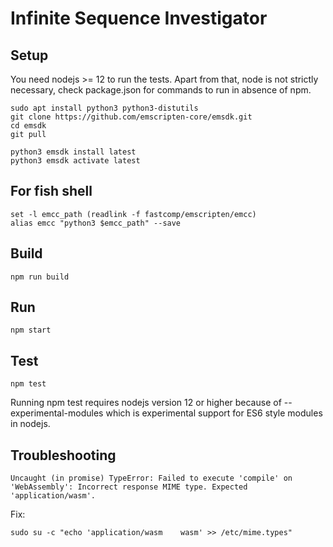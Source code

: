 # Infinite Sequence Investigator

## Setup

You need nodejs >= 12 to run the tests. Apart from that, node is not strictly
necessary, check package.json for commands to run in absence of npm.

```
sudo apt install python3 python3-distutils
git clone https://github.com/emscripten-core/emsdk.git
cd emsdk
git pull

python3 emsdk install latest
python3 emsdk activate latest
```

## For fish shell

```
set -l emcc_path (readlink -f fastcomp/emscripten/emcc)
alias emcc "python3 $emcc_path" --save
```

## Build

```
npm run build
```

## Run

```
npm start
```

## Test

```
npm test
```

Running npm test requires nodejs version 12 or higher because of --experimental-modules which is experimental support for ES6 style modules in nodejs.

## Troubleshooting

```
Uncaught (in promise) TypeError: Failed to execute 'compile' on 'WebAssembly': Incorrect response MIME type. Expected 'application/wasm'.
```

Fix:

```
sudo su -c "echo 'application/wasm    wasm' >> /etc/mime.types"
```
